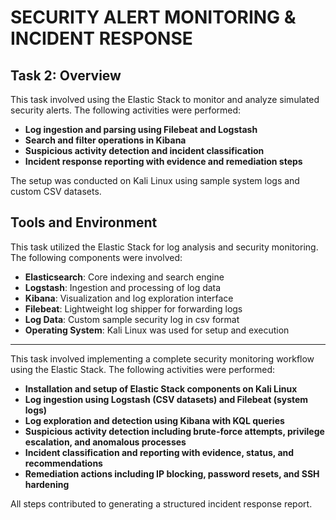 # SECURITY ALERT MONITORING & INCIDENT RESPONSE

## Task 2: Overview
This task involved using the Elastic Stack to monitor and analyze simulated security alerts. The following activities were performed:

- **Log ingestion and parsing using Filebeat and Logstash**
- **Search and filter operations in Kibana**
- **Suspicious activity detection and incident classification**
- **Incident response reporting with evidence and remediation steps**

The setup was conducted on Kali Linux using sample system logs and custom CSV datasets.
## Tools and Environment

This task utilized the Elastic Stack for log analysis and security monitoring. The following components were involved:

- **Elasticsearch**: Core indexing and search engine
- **Logstash**: Ingestion and processing of log data
- **Kibana**: Visualization and log exploration interface
- **Filebeat**: Lightweight log shipper for forwarding logs
- **Log Data**: Custom sample security log in csv format
- **Operating System**: Kali Linux was used for setup and execution

---

This task involved implementing a complete security monitoring workflow using the Elastic Stack. The following activities were performed:

- **Installation and setup of Elastic Stack components on Kali Linux**
- **Log ingestion using Logstash (CSV datasets) and Filebeat (system logs)**
- **Log exploration and detection using Kibana with KQL queries**
- **Suspicious activity detection including brute-force attempts, privilege escalation, and anomalous processes**
- **Incident classification and reporting with evidence, status, and recommendations**
- **Remediation actions including IP blocking, password resets, and SSH hardening**

All steps contributed to generating a structured incident response report.